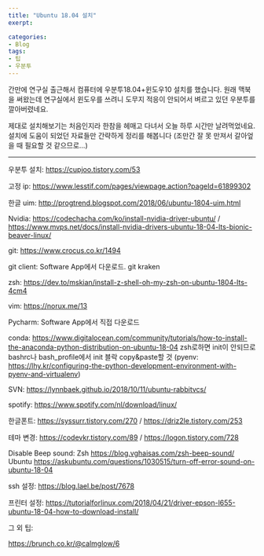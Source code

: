```yaml
---
title: "Ubuntu 18.04 설치"
exerpt: 

categories:
- Blog
tags:
- 팁
- 우분투
---
```



간만에 연구실 출근해서 컴퓨터에 우분투18.04+윈도우10 설치를 했습니다. 원래 맥북을 써왔는데 연구실에서 윈도우를 쓰려니 도무지  적응이 안되어서 벼르고 있던 우분투를 깔아버렸네요. 

제대로 설치해보기는 처음인지라 한참을 헤매고 다녀서 오늘 하루 시간만 날려먹었네요. 설치에 도움이 되었던 자료들만 간략하게 정리를 해봅니다 (조만간 잘 못 만져서 갈아엎을 때 필요할 것 같으므로...)

---

우분투 설치: <https://cupjoo.tistory.com/53>

고정 ip: <https://www.lesstif.com/pages/viewpage.action?pageId=61899302>

한글 uim: <http://progtrend.blogspot.com/2018/06/ubuntu-1804-uim.html>

Nvidia: <https://codechacha.com/ko/install-nvidia-driver-ubuntu/> / <https://www.mvps.net/docs/install-nvidia-drivers-ubuntu-18-04-lts-bionic-beaver-linux/>

git: <https://www.crocus.co.kr/1494>

git client: Software App에서 다운로드. git kraken

zsh: <https://dev.to/mskian/install-z-shell-oh-my-zsh-on-ubuntu-1804-lts-4cm4>

vim: <https://norux.me/13>

Pycharm: Software App에서 직접 다운로드

conda: <https://www.digitalocean.com/community/tutorials/how-to-install-the-anaconda-python-distribution-on-ubuntu-18-04>
zsh로하면 init이 안되므로 bashrc나 bash_profile에서 init 블락 copy&paste할 것
(pyenv: <https://lhy.kr/configuring-the-python-development-environment-with-pyenv-and-virtualenv>)

SVN: <https://lynnbaek.github.io/2018/10/11/ubuntu-rabbitvcs/>

spotify: <https://www.spotify.com/nl/download/linux/>

한글폰트: <https://syssurr.tistory.com/270> / <https://driz2le.tistory.com/253>

테마 변경: <https://codevkr.tistory.com/89> / <https://logon.tistory.com/728>

Disable Beep sound: Zsh <https://blog.vghaisas.com/zsh-beep-sound/> Ubuntu <https://askubuntu.com/questions/1030515/turn-off-error-sound-on-ubuntu-18-04>

ssh 설정: <https://blog.lael.be/post/7678>

프린터 설정: <https://tutorialforlinux.com/2018/04/21/driver-epson-l655-ubuntu-18-04-how-to-download-install/>

그 외 팁:

<https://brunch.co.kr/@calmglow/6>












